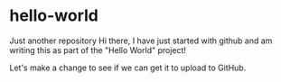 # hello-world
Just another repository
Hi there,
I have just started with github and am writing this as part of the "Hello World" project!

Let's make a change to see if we can get it to upload to GitHub. 
